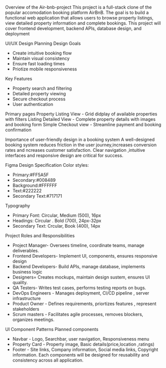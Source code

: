 Overview of the Air-bnb-project
This project is a full-stack clone of the popular accomodation booking platform AirBnB. The goal is to build a functional web application that allows users to browse property listings, view detailed property information and complete bookings. This project will cover frontend development, backend APIs, database design, and deployment

UI/UX Design Planning
Design Goals

- Create intuitive booking flow
- Maintain visual consistency
- Ensure fast loading times
- Priotize mobile responsiveness

Key Features

- Property search and filtering
- Detailed property viewing
- Secure checkout process
- User authentication

Primary pages
Property Listing View - Grid didplay of available properties with filters
Listing Detailed View - Complete property details with images and booking form
Simple Checkout view - Streamline payment and booking confirmation

Importance of user-friendly design in a booking system
A well-designed booking system reduces friction in the user journey,increases conversion rates and ncreases customer satisfaction. Clear navigation ,intuitive interfaces and responsive design are critical for success.

Figma Design Specification
Color styles:

- Primary:#FF5A5F
- Secondary:#008489
- Background:#FFFFFF
- Text:#222222
- Secondary Text:#717171

Typography

- Primary Font: Circular, Medium (500), 16px
- Headings: Circular . Bold (700), 24px-32px
- Secondary Text: Crcular, Book (400), 14px

Project Roles and Responsibilities

- Project Manager- Oversees timeline, coordinate teams, manage deliverables.
- Frontend Developers- Implement UI, components, ensures responsive design
- Backend Developers- Build APIs, manage database, implements business logic
- Designers= Creates mockups, maintain design sustem, ensures UI quality.
- QA Testers- Writes test cases, performs testing reports on bugs.
- DevOps Engineers - Manages deployment, CI/CD pipeline , server infrastructure
- Product Owner - Defines requirements, priortizes features , represent stakeholders
- Scrum masters - Facilitates agile processes, removes blockers, organizes meetings.

UI Component Patterns
Planned components

- Navbar - Logo, Searchbar, user navigation, Responsiveness menu
- Property Card - Property image, Basic details(price,location ,ratings)
- Footer - Site links, Company information, Social media links, Copyright information.
  Each components will be designed for reusability and consistency across all application.
